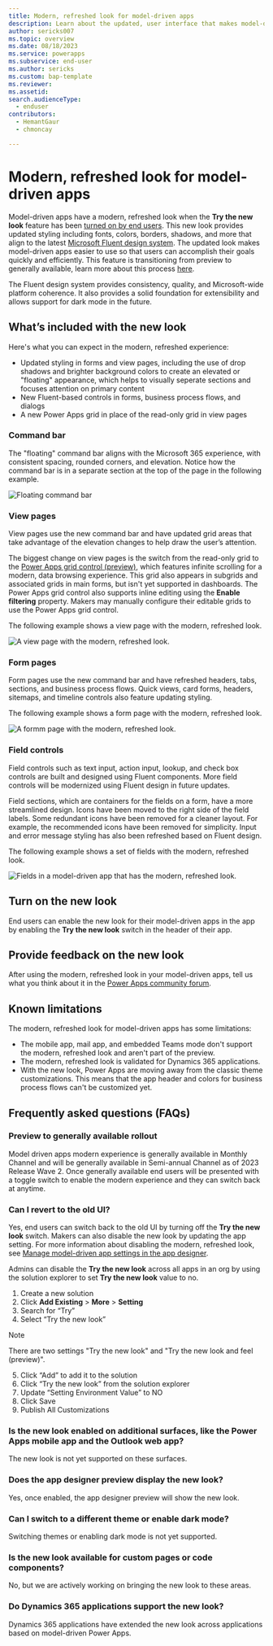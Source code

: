 ```yaml
---
title: Modern, refreshed look for model-driven apps
description: Learn about the updated, user interface that makes model-driven apps easier to use.
author: sericks007
ms.topic: overview
ms.date: 08/18/2023
ms.service: powerapps
ms.subservice: end-user
ms.author: sericks
ms.custom: bap-template
ms.reviewer:
ms.assetid: 
search.audienceType: 
  - enduser
contributors:
  - HemantGaur
  - chmoncay

---
```


# Modern, refreshed look for model-driven apps

Model-driven apps have a modern, refreshed look when the **Try the new look** feature has been [turned on by end users](modern-fluent-design.md#turn-on-the-new-look). This new look provides updated styling including fonts, colors, borders, shadows, and more that align to the latest [Microsoft Fluent design system](https://react.fluentui.dev/?path=/docs/concepts-introduction--page). The updated look makes model-driven apps easier to use so that users can accomplish their goals quickly and efficiently. This feature is transitioning from preview to generally available, learn more about this process [here](modern-fluent-design.md#preview-to-generally-available-rollout). 

The Fluent design system provides consistency, quality, and Microsoft-wide platform coherence. It also provides a solid foundation for extensibility and allows support for dark mode in the future. 

## What’s included with the new look
Here's what you can expect in the modern, refreshed experience:

- Updated styling in forms and view pages, including the use of drop shadows and brighter background colors to create an elevated or "floating" appearance, which helps to visually seperate sections and focuses attention on primary content
- New Fluent-based controls in forms, business process flows, and dialogs
- A new Power Apps grid in place of the read-only grid in view pages

### Command bar
The "floating" command bar aligns with the Microsoft 365 experience, with consistent spacing, rounded corners, and elevation. Notice how the command bar is in a separate section at the top of the page in the following example.

![Floating command bar](media/modern-command-bar.png)

### View pages
View pages use the new command bar and have updated grid areas that take advantage of the elevation changes to help draw the user’s attention. 

The biggest change on view pages is the switch from the read-only grid to the [Power Apps grid control (preview)](../maker/model-driven-apps/the-power-apps-grid-control.md), which features infinite scrolling for a modern, data browsing experience. This grid also appears in subgrids and associated grids in main forms, but isn't yet supported in dashboards. The Power Apps grid control also supports inline editing using the **Enable filtering** property. Makers may manually configure their editable grids to use the Power Apps grid control. 

The following example shows a view page with the modern, refreshed look.

![A view page with the modern, refreshed look.](media/modern-view-page.png)

### Form pages
Form pages use the new command bar and have refreshed headers, tabs, sections, and business process flows. Quick views, card forms, headers, sitemaps, and timeline controls also feature updating styling.

The following example shows a form page with the modern, refreshed look.

![A formm page with the modern, refreshed look.](media/modern-form-page.png)

### Field controls
Field controls such as text input, action input, lookup, and check box controls are built and designed using Fluent components. More field controls will be modernized using Fluent design in future updates.

Field sections, which are containers for the fields on a form, have a more streamlined design. Icons have been moved to the right side of the field labels. Some redundant icons have been removed for a cleaner layout. For example, the recommended icons have been removed for simplicity. Input and error message styling has also been refreshed based on Fluent design. 

The following example shows a set of fields with the modern, refreshed look.

![Fields in a model-driven app that has the modern, refreshed look.](media/modern-fields.png)

## Turn on the new look
End users can enable the new look for their model-driven apps in the app by enabling the **Try the new look** switch in the header of their app.

## Provide feedback on the new look
After using the modern, refreshed look in your model-driven apps, tell us what you think about it in the [Power Apps community forum](https://go.microsoft.com/fwlink/?linkid=2221574).

## Known limitations
The modern, refreshed look for model-driven apps has some limitations:

- The mobile app, mail app, and embedded Teams mode don't support the modern, refreshed look and aren't part of the preview.
- The modern, refreshed look is validated for Dynamics 365 applications.
- With the new look, Power Apps are moving away from the classic theme customizations. This means that the app header and colors for business process flows can't be customized yet.

## Frequently asked questions (FAQs)

### Preview to generally available rollout
Model driven apps modern experience is generally available in Monthly Channel and will be generally available in Semi-annual Channel as of 2023 Release Wave 2. Once generally available end users will be presented with a toggle switch to enable the modern experience and they can switch back at anytime.

### Can I revert to the old UI?
Yes, end users can switch back to the old UI by turning off the **Try the new look** switch.  Makers can also disable the new look by updating the app setting.
For more information about disabling the modern, refreshed look, see [Manage model-driven app settings in the app designer](https://review.learn.microsoft.com/en-us/power-apps/maker/model-driven-apps/app-properties#features). 

Admins can disable the **Try the new look** across all apps in an org by using the solution explorer to set **Try the new look** value to no.

1. Create a new solution
1. Click **Add Existing** > **More** > **Setting**
1. Search for “Try”
1. Select “Try the new look” 
> [!NOTE]
> There are two settings "Try the new look" and "Try the new look and feel (preview)".
5. Click “Add” to add it to the solution
1. Click “Try the new look” from the solution explorer
1. Update “Setting Environment Value” to NO
1. Click Save
1. Publish All Customizations

### Is the new look enabled on additional surfaces, like the Power Apps mobile app and the Outlook web app?
The new look is not yet supported on these surfaces.

### Does the app designer preview display the new look?
Yes, once enabled, the app designer preview will show the new look.

### Can I switch to a different theme or enable dark mode?
Switching themes or enabling dark mode is not yet supported.

### Is the new look available for custom pages or code components?
No, but we are actively working on bringing the new look to these areas.

### Do Dynamics 365 applications support the new look?
Dynamics 365 applications have extended the new look across applications based on model-driven Power Apps.
